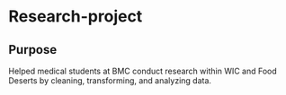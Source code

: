 # Research-project

## Purpose
Helped medical students at BMC conduct research within WIC and Food Deserts by cleaning, transforming, and analyzing data. 
